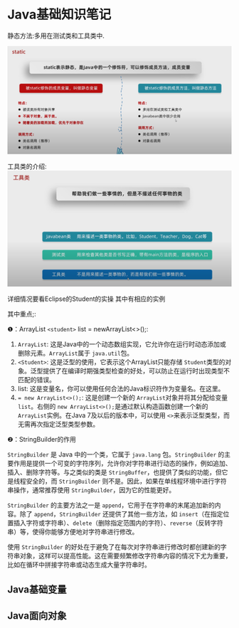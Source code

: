 # Java基础知识笔记

静态方法:多用在测试类和工具类中.

![1699761110962](image/JavaSE/1699761110962.png)


工具类的介绍:![1699761350575](image/JavaSE/1699761350575.png)

详细情况要看Eclipse的Student的实操 其中有相应的实例

其中重点;:

❶：ArrayList `<student>` list = newArrayList<>();:

1. `ArrayList`: 这是Java中的一个动态数组实现，它允许你在运行时动态添加或删除元素。`ArrayList`属于 `java.util`包。
2. `<Student>`: 这是泛型的使用，它表示这个ArrayList只能存储 `Student`类型的对象。泛型提供了在编译时期强类型检查的好处，可以防止在运行时出现类型不匹配的错误。
3. list: 这是变量名，你可以使用任何合法的Java标识符作为变量名。在这里。
4. `= new ArrayList<>();`: 这是创建一个新的 `ArrayList`对象并将其分配给变量 `list`。右侧的 `new ArrayList<>();`是通过默认构造函数创建一个新的 `ArrayList`实例。在Java 7及以后的版本中，可以使用 `<>`来表示泛型类型，而无需再次指定泛型类型参数。

❷：StringBuilder的作用

`StringBuilder` 是 Java 中的一个类，它属于 `java.lang` 包。`StringBuilder` 的主要作用是提供一个可变的字符序列，允许你对字符串进行动态的操作，例如追加、插入、删除字符等。与之类似的类是 `StringBuffer`，也提供了类似的功能，但它是线程安全的，而 `StringBuilder` 则不是。因此，如果在单线程环境中进行字符串操作，通常推荐使用 `StringBuilder`，因为它的性能更好。

`StringBuilder` 的主要方法之一是 `append`，它用于在字符串的末尾追加新的内容。除了 `append`，`StringBuilder` 还提供了其他一些方法，如 `insert`（在指定位置插入字符或字符串）、`delete`（删除指定范围内的字符）、`reverse`（反转字符串）等，使得你能够方便地对字符串进行修改。

使用 `StringBuilder` 的好处在于避免了在每次对字符串进行修改时都创建新的字符串对象，这样可以提高性能。这在需要频繁修改字符串内容的情况下尤为重要，比如在循环中拼接字符串或动态生成大量字符串时。



## Java基础变量

## Java面向对象
